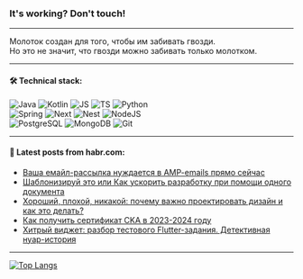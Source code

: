 ### It's working? Don't touch!

---
Молоток создан для того, чтобы им забивать гвозди. <br>
Но это не значит, что гвозди можно забивать только молотком.

---

#### 🛠️ Technical stack:

![Java](https://img.shields.io/badge/Java-informational?logo=Oracle&style=flat&logoColor=white&color=FF4500)
![Kotlin](https://img.shields.io/badge/Kotlin-informational?logo=Kotlin&style=flat&logoColor=white&color=774D97)
![JS](https://img.shields.io/badge/JS-informational?logo=javaScript&style=flat&logoColor=black&color=F7Df1E)
![TS](https://img.shields.io/badge/TypeScript-informational?logo=typeScript&style=flat&logoColor=black&color=017acc)
![Python](https://img.shields.io/badge/Python-informational?logo=Python&style=flat&logoColor=black&color=ffdd54) <br>
![Spring](https://img.shields.io/badge/SpringBoot-informational?logo=SpringBoot&style=flat&logoColor=white&color=6DB33F) 
![Next](https://img.shields.io/badge/Next.js-informational?logo=Next.js&style=flat&logoColor=white&color=3671a1)
![Nest](https://img.shields.io/badge/NestJS-informational?logo=NestJS&style=flat&logoColor=white&color=E0234E)
![NodeJS](https://img.shields.io/badge/NodeJS-informational?logo=node.js&style=flat&logoColor=white&color=70A760) <br>
![PostgreSQL](https://img.shields.io/badge/PostgreSQL-informational?logo=PostgreSQL&style=flat&logoColor=white&color=DAA520)
![MongoDB](https://img.shields.io/badge/MongoDB-informational?logo=MongoDB&style=flat&logoColor=white&color=870000)
![Git](https://img.shields.io/badge/Git-informational?logo=git&style=flat&logoColor=white&color=f74e28)

___

#### 💬 Latest posts from habr.com:

<!-- BLOG-POST-LIST:START -->
- [Ваша емайл-рассылка нуждается в AMP-emails прямо сейчас](https://habr.com/ru/articles/777490/?utm_source=habrahabr&utm_medium=rss&utm_campaign=777490)
- [Шаблонизируй это или Как ускорить разработку при помощи одного документа](https://habr.com/ru/companies/magnus-tech/articles/776732/?utm_source=habrahabr&utm_medium=rss&utm_campaign=776732)
- [Хороший, плохой, никакой: почему важно проектировать дизайн и как это делать?](https://habr.com/ru/companies/cdek_blog/articles/777012/?utm_source=habrahabr&utm_medium=rss&utm_campaign=777012)
- [Как получить сертификат CKA в 2023-2024 году](https://habr.com/ru/articles/777458/?utm_source=habrahabr&utm_medium=rss&utm_campaign=777458)
- [Хитрый виджет: разбор тестового Flutter-задания. Детективная нуар-история](https://habr.com/ru/articles/776682/?utm_source=habrahabr&utm_medium=rss&utm_campaign=776682)
<!-- BLOG-POST-LIST:END -->

---
[![Top Langs](https://github-readme-stats-git-master-advtsetting-gmailcom.vercel.app/api/top-langs/?username=zloylis&langs_count=10&hide_title=false&title_color=e6edf3&size_weight=0.5&count_weight=0.5&layout=compact&hide_border=true&theme=dracula)](https://github.com/zloylis)

<!-- ![GitHub stats](https://github-readme-stats-git-master-advtsetting-gmailcom.vercel.app/api?username=zloylis&show_icons=true&hide_border=true&theme=dracula&hide_title=true&include_all_commits=true&count_private=true&hide=contribs&hide_rank=true) -->
